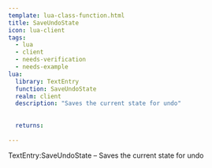 ```yaml
---
template: lua-class-function.html
title: SaveUndoState
icon: lua-client
tags:
  - lua
  - client
  - needs-verification
  - needs-example
lua:
  library: TextEntry
  function: SaveUndoState
  realm: client
  description: "Saves the current state for undo"
  
  
  returns:
    
---
```


<div class="lua__search__keywords">
TextEntry:SaveUndoState &#x2013; Saves the current state for undo
</div>
